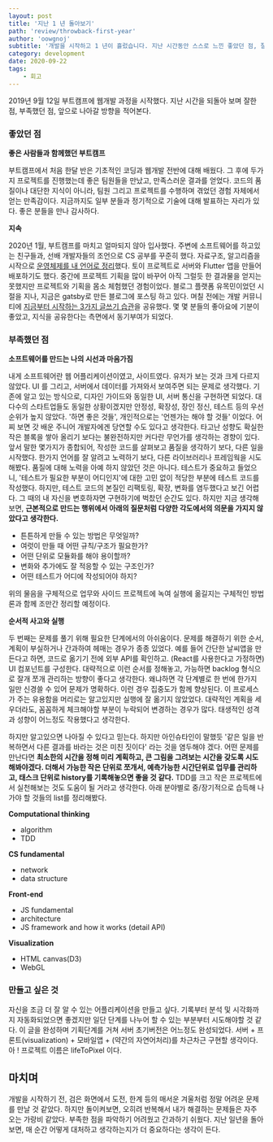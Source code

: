 ```yaml
---
layout: post
title: '지난 1 년 돌아보기'
path: 'review/throwback-first-year'
author: 'oowgnoj'
subtitle: '개발을 시작하고 1 년이 흘렀습니다. 지난 시간동안 스스로 느낀 좋았던 점, 잘한 점을 적었습니다. 또한 부족한 점을 돌아보며 앞으로 보완 하고싶은 점을 정리했습니다.'
category: development
date: 2020-09-22
tags:
    - 회고
---
```



2019년 9월 12일 부트캠프에 웹개발 과정을 시작했다. 지난 시간을 되돌아 보며 잘한 점, 부족했던 점, 앞으로 나아갈 방향을 적어본다.

### **좋았던 점**

**좋은 사람들과 함께했던 부트캠프**

부트캠프에서 처음 한달 반은 기초적인 코딩과 웹개발 전반에 대해 배웠다. 그 후에 두가지 프로젝트를 진행했는데 좋은 팀원들을 만났고, 만족스러운 결과를 얻었다. 코드의 품질이나 대단한 지식이 아니라, 팀원 그리고 프로젝트를 수행하며 겪었던 경험 자체에서 얻는 만족감이다. 지금까지도 일부 분들과 정기적으로 기술에 대해 발표하는 자리가 있다. 좋은 분들을 만나 감사하다.

**지속**

2020년 1월, 부트캠프를 마치고 얼마되지 않아 입사했다. 주변에 소프트웨어를 하고있는 친구들과, 선배 개발자들의 조언으로 CS 공부를 꾸준히 했다. 자료구조, 알고리즘을 시작으로 [운영체제를 내 언어로 정리](https://oowgnoj.dev/post/os-intro)했다. 토이 프로젝트로 서버와 Flutter 앱을 만들어 배포하기도 했다. 중간에 프로젝트 기획을 많이 바꾸어 아직 그럴듯 한 결과물을 얻지는 못했지만 프로젝트와 기획을 몸소 체험했던 경험이었다. 블로그 플랫폼 유목민이었던 시절을 지나, 지금은 gatsby로 만든 블로그에 포스팅 하고 있다. 며칠 전에는 개발 커뮤니티에 [지금부터 시작하는 3가지 글쓰기 습관](https://oowgnoj.dev/review/output-training)을 공유했다. 몇 몇 분들의 좋아요에 기분이 좋았고, 지식을 공유한다는 측면에서 동기부여가 되었다. 

### **부족했던 점**

**소프트웨어를 만드는 나의 시선과 마음가짐**

내게 소프트웨어란 웹 어플리케이션이였고, 사이트였다. 유저가 보는 것과 크게 다르지 않았다. UI 를 그리고, 서버에서 데이터를 가져와서 보여주면 되는 문제로 생각했다. 기존에 알고 있는 방식으로, 디자인 가이드와 동일한 UI, 서버 통신을 구현하면 되었다. 대다수의 스타트업들도 동일한 상황이겠지만 안정성, 확장성, 장인 정신, 테스트 등의 우선순위가 높지 않았다. '하면 좋은 것들', 개인적으로는 '언젠가는 해야 할 것들' 이었다. 어찌 보면 갓 배운 주니어 개발자에겐 당연할 수도 있다고 생각한다. 타고난 성향도 확실한 작은 블록을 쌓아 올리기 보다는 불완전하지만 커다란 무언가를 생각하는 경향이 있다. 앞서 말한 몇가지가 종합되어, 작성한 코드를 살펴보고 품질을 생각하기 보다, 다른 일을 시작했다. 한가지 언어를 잘 알려고 노력하기 보다, 다른 라이브러리나 프레임웍을 시도해봤다. 품질에 대해 노력을 아예 하지 않았던 것은 아니다. 테스트가 중요하고 들었으니, '테스트가 필요한 부분이 어디인지'에 대한 고민 없이 적당한 부분에 테스트 코드를 작성했다. 하지만, 테스트 코드의 본질인 리팩토링, 확장, 변화를 염두했다고 보긴 어렵다. 그 때의 내 자신을 변호하자면 구현하기에 벅찼던 순간도 있다. 하지만 지금 생각해보면, **근본적으로 만드는 행위에서 아래의 질문처럼 다양한 각도에서의 의문을 가지지 않았다고 생각한다.** 

- 튼튼하게 만들 수 있는 방법은 무엇일까?
- 여럿이 만들 때 어떤 규칙/구조가 필요한가?
- 어떤 단위로 모듈화를 해야 용이할까?
- 변화와 추가에도 잘 적응할 수 있는 구조인가?
- 어떤 테스트가 어디에 작성되어야 하지?

위의 물음을 구체적으로 업무와 사이드 프로젝트에 녹여 실행에 옮길지는 구체적인 방법론과 함께 조만간 정리할 예정이다. 

**순서적 사고와 실행**

두 번째는 문제를 풀기 위해 필요한 단계에서의 아쉬움이다. 문제를 해결하기 위한 순서, 계획이 부실하거나 간과하여 헤매는 경우가 종종 있었다. 예를 들어 간단한 날씨앱을 만든다고 하면, 코드로 옮기기 전에 외부 API를 확인하고. (React를 사용한다고 가정하면) UI 컴포넌트를 구성한다. 대략적으로 이런 순서를 정해놓고, 가능하면 backlog 형식으로 잘개 쪼개 관리하는 방향이 좋다고 생각한다. 왜냐하면 각 단계별로 한 번에 한가지 일만 신경쓸 수 있어 문제가 명확하다. 이런 경우 집중도가 함께 향상된다. 이 프로세스가 주는 유용함을 머리로는 알고있지만 실행에 잘 옮기지 않았었다. 대략적인 계획을 세우더라도, 꼼꼼하게 체크해야할 부분이 누락되어 변경하는 경우가 많다. 태생적인 성격과 성향이 어느정도 작용했다고 생각한다.

하지만 알고있으면 나아질 수 있다고 믿는다. 하지만 아인슈타인이 말했듯 '같은 일을 반복하면서 다른 결과를 바라는 것은 미친 짓이다' 라는 것을 염두해야 겠다. 어떤 문제를 만난다면 **최소한의 시간을 정해 미리 계획하고, 큰 그림을 그려보는 시간을 갖도록 시도해봐야겠다. 더해서 가능한 작은 단위로 쪼개서, 예측가능한 시간단위로 업무를 관리하고, 태스크 단위로 history를 기록해놓으면 좋을 것 같다.** TDD를 크고 작은 프로젝트에서 실천해보는 것도 도움이 될 거라고 생각한다. 아래 분야별로 중/장기적으로 습득해 나가야 할 것들의 list를 정리해봤다.

**Computational thinking** 
- algorithm
- TDD

**CS fundamental**
- network
- data structure

**Front-end**
- JS fundamental
- architecture
- JS framework and how it works (detail API)

**Visualization**
- HTML canvas(D3)
- WebGL

### 만들고 싶은 것

자신을 조금 더 잘 알 수 있는 어플리케이션을 만들고 싶다. 기록부터 분석 및 시각화까지 자동화되었으면 좋겠지만 일단 단계를 나누어 할 수 있는 부분부터 시도해야할 것 같다. 이 글을 완성하며 기획단계를 거쳐 서버 초기버전은 어느정도 완성되었다. 서버 + 프론트(visualization) + 모바일앱 + (약간의 자연어처리)를 차근차근 구현할 생각이다. 아 ! 프로젝트 이름은 lifeToPixel 이다.

## 마치며

개발을 시작하기 전, 검은 화면에서 도전, 한계 등의 매서운 겨울처럼 정말 어려운 문제를 만날 것 같았다. 하지만 돌이켜보면, 오히려 반복해서 내가 해결하는 문제들은 자주 오는 가랑비 같았다. 부족한 점을 파악하기 어려웠고 간과하기 쉬웠다. 지난 일년을 돌아보면, 매 순간 어떻게 대처하고 생각하는지가 더 중요하다는 생각이 든다.